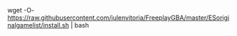 wget -O- https://raw.githubusercontent.com/julenvitoria/FreeplayGBA/master/ESoriginalgamelist/install.sh | bash
